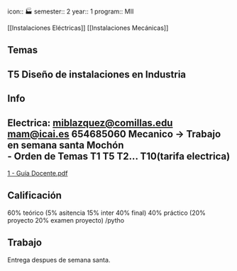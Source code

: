 icon:: 🏭️
semester:: 2 
year:: 1
program:: MII

 [[Instalaciones Eléctricas]]
 [[Instalaciones Mecánicas]]
 ## Temas
 ## T5 Diseño de instalaciones en Industria
## Info
 Electrica:
	miblazquez@comillas.edu
	mam@icai.es
	654685060
 Mecanico -> Trabajo en semana santa
	Mochón\
	-
 Orden de Temas T1 T5 T2... T10(tarifa electrica)
-
 [1 - Guía Docente.pdf](../assets/1_-_Guía_Docente_1673861930628_0.pdf)
## Calificación
 60% teórico (5% asitencia 15% inter 40% final) 40% práctico (20% proyecto 20% examen proyecto)
 /pytho
## Trabajo
 Entrega despues de semana santa.
